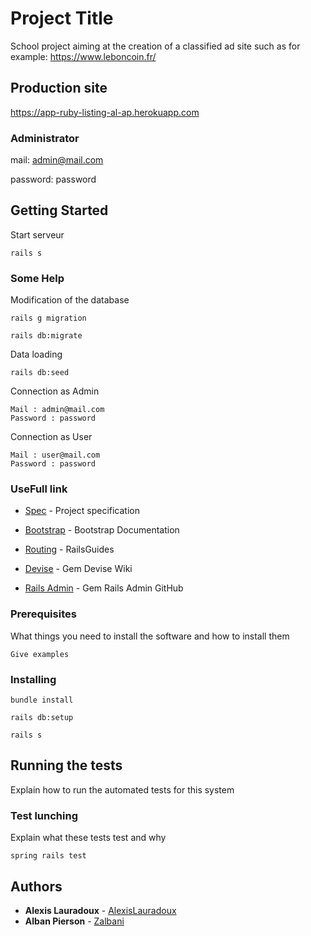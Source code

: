 # Project Title

School project aiming at the creation of a classified ad site such as for example: https://www.leboncoin.fr/

## Production site

https://app-ruby-listing-al-ap.herokuapp.com

### Administrator
mail: admin@mail.com

password: password
## Getting Started

Start serveur

```
rails s
```

### Some Help

Modification of the database

```
rails g migration 

rails db:migrate
```

Data loading
```
rails db:seed
```

Connection as Admin
```
Mail : admin@mail.com
Password : password
```

Connection as User
```
Mail : user@mail.com
Password : password
```
### UseFull link

* [Spec](https://s3.eu-central-1.amazonaws.com/gbarillot-ynov-ruby/files/specs_listings.pdf) - Project specification
* [Bootstrap](https://getbootstrap.com/docs/4.2/getting-started/introduction/) - Bootstrap Documentation

* [Routing](https://edgeguides.rubyonrails.org/routing.html) - RailsGuides
* [Devise](https://github.com/plataformatec/devise) - Gem Devise Wiki 
* [Rails Admin](https://github.com/sferik/rails_admin) - Gem Rails Admin GitHub 


### Prerequisites

What things you need to install the software and how to install them

```
Give examples
```

### Installing


```
bundle install

rails db:setup

rails s
```

## Running the tests

Explain how to run the automated tests for this system

### Test lunching

Explain what these tests test and why

```
spring rails test
```

## Authors

* **Alexis Lauradoux** - [AlexisLauradoux](https://github.com/AlexisLauradoux)
* **Alban Pierson** - [Zalbani](https://github.com/Zalbani)

